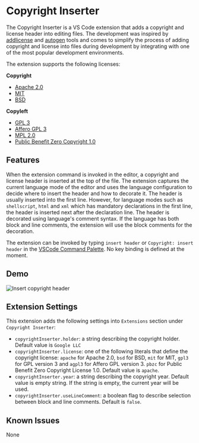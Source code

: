 # Copyright Inserter

The Copyright Inserter is a VS Code extension that adds a copyright and license header into editing files. The development was inspired by [addlicense](https://github.com/google/addlicense) and [autogen](https://github.com/mbrukman/autogen) tools and comes to simplify the process of adding copyright and license into files during development by integrating with one of the most popular development environments.

The extension supports the following licenses:

**Copyright**
- [Apache 2.0](https://www.apache.org/licenses/LICENSE-2.0)
- [MIT](https://opensource.org/licenses/MIT)
- [BSD](http://www.linfo.org/bsdlicense.html)

**Copyleft**
- [GPL 3](https://www.gnu.org/licenses/gpl-3.0.en.html)
- [Affero GPL 3](https://www.gnu.org/licenses/agpl-3.0.en.html)
- [MPL 2.0](https://www.mozilla.org/en-US/MPL/2.0/)
- [Public Benefit Zero Copyright 1.0](https://github.com/wmthornton/PBZC.git)

## Features

When the extension command is invoked in the editor, a copyright and license header is inserted at the top of the file.
The extension captures the current language mode of the editor and uses the language configuration to decide where to insert the header and how to decorate it.
The header is usually inserted into the first line. However, for language modes such as `shellscript`, `html` and `xml` which has mandatory declarations in the first line, the header is inserted next after the declaration line.
The header is decorated using language's comment syntax. If the language has both block and line comments, the extension will use the block comments for the decoration.

The extension can be invoked by typing `insert header` or `Copyright: insert header` in the [VSCode Command Palette](https://code.visualstudio.com/docs/getstarted/userinterface#_command-palette). No key binding is defined at the moment.

## Demo

![Insert copyright header](resources/animation.gif)


## Extension Settings

This extension adds the following settings into `Extensions` section under `Copyright Inserter`:

* `copyrightInserter.holder`: a string describing the copyright holder. Default value is `Google LLC`
* `copyrightInserter.license`: one of the following literals that define the copyright license: `apache` for Apache 2.0, `bsd` for BSD, `mit` for MIT, `gpl3` for GPL version 3 and `agpl3` for Affero GPL version 3. `pbzc` for Public Benefit Zero Copyright License 1.0. Default value is `apache`.
* `copyrightInserter.year`: a string describing the copyright year. Default value is empty string. If the string is empty, the current year will be used.
* `copyrightInserter.useLineComment`: a boolean flag to describe selection between block and line comments. Default is `false`.

## Known Issues

None

